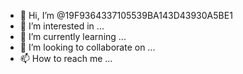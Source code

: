 - 👋 Hi, I’m @19F9364337105539BA143D43930A5BE1
- 👀 I’m interested in ...
- 🌱 I’m currently learning ...
- 💞️ I’m looking to collaborate on ...
- 📫 How to reach me ...

<!---
19F9364337105539BA143D43930A5BE1/19F9364337105539BA143D43930A5BE1 is a ✨ special ✨ repository because its `README.md` (this file) appears on your GitHub profile.
You can click the Preview link to take a look at your changes.
--->
